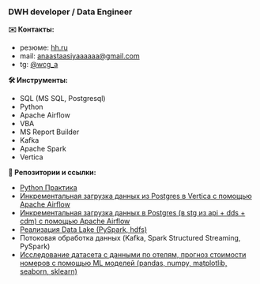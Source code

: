 <h3>DWH developer / Data Engineer</h3> 

<b>✉️ Контакты: </b>
- резюме: [hh.ru](https://hh.ru/resume/93d5129fff0357a3aa0039ed1f474b576d385a)
- mail: anaastaasiyaaaaaa@gmail.com
- tg: [@wcg_a](https://t.me/wcg_a) 

<b>🛠️ Инструменты:</b>
- SQL (MS SQL, Postgresql) <br>
- Python <br>
- Apache Airflow <br>
- VBA <br>
- MS Report Builder <br>
- Kafka <br>
- Apache Spark <br>
- Vertica <br> 

<b>🔗 Репозитории и ссылки:</b>

- [Python Практика](https://github.com/AnastasiaBirina/PythonExercises/blob/main/README.md) <br> 
- [Инкрементальная загрузка данных из Postgres в Vertica с помощью Apache Airflow](https://github.com/AnastasiaBirina/PostgresqlVerticaProject) <br>
- [Инкрементальная загрузка данных в Postgres (в stg из api + dds + cdm) с помощью Apache Airflow](https://github.com/AnastasiaBirina/de-project-sprint-5/tree/main) <br>
- [Реализация Data Lake (PySpark, hdfs) <br>](https://github.com/AnastasiaBirina/DataLakeProjectYP/tree/master)
- Потоковая обработка данных (Kafka, Spark Structured Streaming, PySpark)
- [Исследование датасета с данными по отелям, прогноз стоимости номеров с помощью ML моделей (pandas, numpy, matplotlib, seaborn, sklearn)](https://github.com/AnastasiaBirina/HotelEDA/tree/master) 


